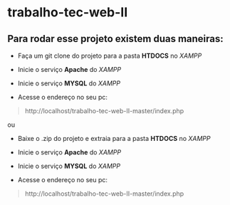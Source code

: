 # trabalho-tec-web-II
## Para rodar esse projeto existem duas maneiras:

- Faça um git clone do projeto para a pasta **HTDOCS** no *XAMPP*

- Inicie o serviço **Apache** do *XAMPP*

- Inicie o serviço **MYSQL** do *XAMPP*

- Acesse o endereço no seu pc:
> http://localhost/trabalho-tec-web-II-master/index.php

ou

- Baixe o .zip do projeto e extraia para a pasta **HTDOCS** no *XAMPP*

- Inicie o serviço **Apache** do *XAMPP*

- Inicie o serviço **MYSQL** do *XAMPP*

- Acesse o endereço no seu pc:
> http://localhost/trabalho-tec-web-II-master/index.php

